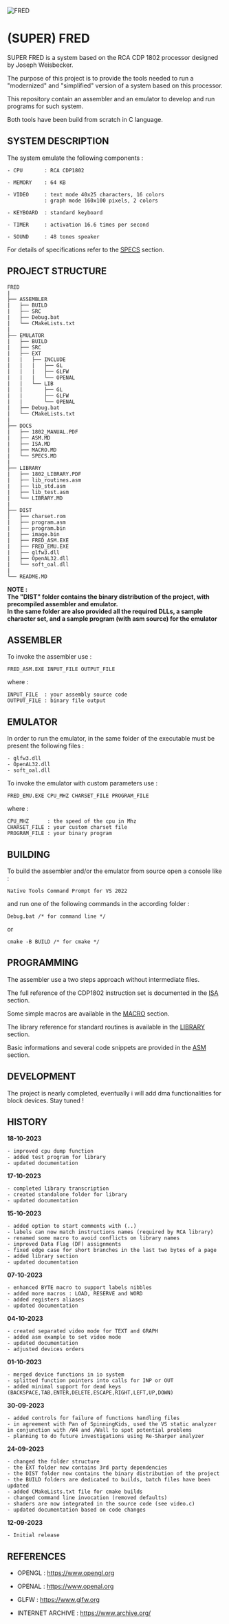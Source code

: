 ![FRED](fred.jpg)

# (SUPER) FRED

SUPER FRED is a system based on the RCA CDP 1802 processor designed by Joseph Weisbecker.

The purpose of this project is to provide the tools needed to run a "modernized" and "simplified" version of a system based on this processor.

This repository contain an assembler and an emulator to develop and run programs for such system.

Both tools have been build from scratch in C language.

## SYSTEM DESCRIPTION

The system emulate the following components :
```
- CPU       : RCA CDP1802

- MEMORY    : 64 KB

- VIDEO     : text mode 40x25 characters, 16 colors
            : graph mode 160x100 pixels, 2 colors

- KEYBOARD  : standard keyboard

- TIMER     : activation 16.6 times per second

- SOUND     : 48 tones speaker
```

For details of specifications refer to the [SPECS](DOCS/SPECS.MD) section.


## PROJECT STRUCTURE

```
FRED
|
├── ASSEMBLER
|   ├── BUILD
|   ├── SRC
|   ├── Debug.bat
|   └── CMakeLists.txt
|
├── EMULATOR
|   ├── BUILD
|   ├── SRC
|   ├── EXT
|   |   ├── INCLUDE
|   |   |   ├── GL
|   |   |   ├── GLFW
|   |   |   └── OPENAL
|   |   └── LIB
|   |       ├── GL
|   |       ├── GLFW
|   |       └── OPENAL
|   ├── Debug.bat
|   └── CMakeLists.txt
|
├── DOCS
|   ├── 1802_MANUAL.PDF
|   ├── ASM.MD
|   ├── ISA.MD
|   ├── MACRO.MD
|   └── SPECS.MD
|
├── LIBRARY
|   ├── 1802_LIBRARY.PDF
|   ├── lib_routines.asm
|   ├── lib_std.asm
|   ├── lib_test.asm
|   └── LIBRARY.MD
|
├── DIST
│   ├── charset.rom
|   ├── program.asm
|   ├── program.bin
|   ├── image.bin
|   ├── FRED_ASM.EXE
|   ├── FRED_EMU.EXE
|   ├── glfw3.dll
|   ├── OpenAL32.dll
|   └── soft_oal.dll
|
└── README.MD
```
**NOTE :<BR>
The "DIST" folder contains the binary distribution of the project, with precompiled assembler and emulator.<BR>
In the same folder are also provided all the required DLLs, a sample character set, and a sample program (with asm source) for the emulator**

## ASSEMBLER

To invoke the assembler use :
```
FRED_ASM.EXE INPUT_FILE OUTPUT_FILE
```
where :

```
INPUT_FILE  : your assembly source code
OUTPUT_FILE : binary file output
```

## EMULATOR

In order to run the emulator, in the same folder of the executable must be present the following files :
```
- glfw3.dll
- OpenAL32.dll
- soft_oal.dll
```

To invoke the emulator with custom parameters use :
```
FRED_EMU.EXE CPU_MHZ CHARSET_FILE PROGRAM_FILE
```
where :

```
CPU_MHZ      : the speed of the cpu in Mhz
CHARSET_FILE : your custom charset file
PROGRAM_FILE : your binary program
```


## BUILDING

To build the assembler and/or the emulator from source open a console like : 

```
Native Tools Command Prompt for VS 2022
```

and run one of the following commands in the according folder :

```
Debug.bat /* for command line */ 
```
or
```
cmake -B BUILD /* for cmake */
```

## PROGRAMMING

The assembler use a two steps approach without intermediate files.

The full reference of the CDP1802 instruction set is documented in the [ISA](DOCS/ISA.MD) section.

Some simple macros are available in the [MACRO](DOCS/MACRO.MD) section.

The library reference for standard routines is available in the [LIBRARY](LIBRARY/LIBRARY.MD) section.

Basic informations and several code snippets are provided in the [ASM](DOCS/ASM.MD) section.

## DEVELOPMENT

The project is nearly completed, eventually i will add dma functionalities for block devices.
Stay tuned !

## HISTORY

**18-10-2023**

    - improved cpu dump function
    - added test program for library
    - updated documentation

**17-10-2023**

    - completed library transcription
    - created standalone folder for library
    - updated documentation    

**15-10-2023**

    - added option to start comments with (..)
    - labels can now match instructions names (required by RCA library)
    - renamed some macro to avoid conflicts on library names
    - improved Data Flag (DF) assignments
    - fixed edge case for short branches in the last two bytes of a page
    - added library section
    - updated documentation
    
**07-10-2023**

    - enhanced BYTE macro to support labels nibbles
    - added more macros : LOAD, RESERVE and WORD
    - added registers aliases
    - updated documentation

**04-10-2023**

    - created separated video mode for TEXT and GRAPH
    - added asm example to set video mode
    - updated documentation
    - adjusted devices orders

**01-10-2023**

    - merged device functions in io system
    - splitted function pointers into calls for INP or OUT
    - added minimal support for dead keys (BACKSPACE,TAB,ENTER,DELETE,ESCAPE,RIGHT,LEFT,UP,DOWN)
    
**30-09-2023**

    - added controls for failure of functions handling files
    - in agreement with Pan of SpinningKids, used the VS static analyzer in conjunction with /W4 and /Wall to spot potential problems
    - planning to do future investigations using Re-Sharper analyzer

**24-09-2023**

    - changed the folder structure
    - the EXT folder now contains 3rd party dependencies
    - the DIST folder now contains the binary distribution of the project
    - the BUILD folders are dedicated to builds, batch files have been updated
    - added CMakeLists.txt file for cmake builds
    - changed command line invocation (removed defaults)
    - shaders are now integrated in the source code (see video.c)
    - updated documentation based on code changes

**12-09-2023**

    - Initial release

## REFERENCES

- OPENGL : https://www.opengl.org

- OPENAL : https://www.openal.org

- GLFW : https://www.glfw.org

- INTERNET ARCHIVE : https://www.archive.org/
